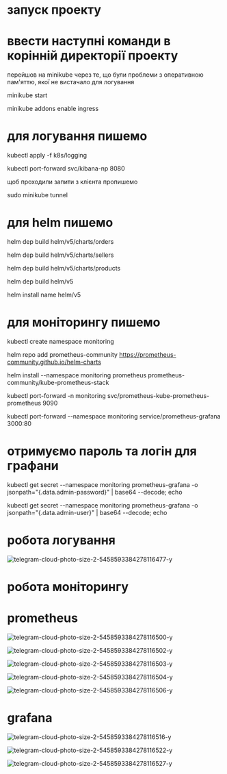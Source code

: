 # запуск проекту

# ввести наступні команди в корінній директорії проекту

перейшов на minikube через те, що були проблеми з оперативною пам'яттю, якої не вистачало для логування

minikube start

minikube addons enable ingress

# для логування пишемо

kubectl apply -f k8s/logging

kubectl port-forward svc/kibana-np 8080 

щоб проходили запити з клієнта пропишемо

sudo minikube tunnel

# для helm пишемо

helm dep build helm/v5/charts/orders

helm dep build helm/v5/charts/sellers

helm dep build helm/v5/charts/products

helm dep build helm/v5

helm install name helm/v5

# для моніторингу пишемо 

kubectl create namespace monitoring 

helm repo add prometheus-community https://prometheus-community.github.io/helm-charts

helm install --namespace monitoring prometheus prometheus-community/kube-prometheus-stack

kubectl port-forward -n monitoring svc/prometheus-kube-prometheus-prometheus  9090

kubectl port-forward --namespace monitoring service/prometheus-grafana 3000:80

# отримуємо пароль та логін для графани

kubectl get secret --namespace monitoring prometheus-grafana -o jsonpath="{.data.admin-password}" | base64 --decode; echo 

kubectl get secret --namespace monitoring prometheus-grafana -o jsonpath="{.data.admin-user}" | base64 --decode; echo 

# робота логування 

![telegram-cloud-photo-size-2-5458593384278116477-y](https://github.com/BlackberryV/microservices/assets/86734171/6b5af4dc-76ff-4870-8973-fa1b07cbb95e)

# робота моніторингу

# prometheus

![telegram-cloud-photo-size-2-5458593384278116500-y](https://github.com/BlackberryV/microservices/assets/86734171/5863a59d-4bf8-4210-ab85-736ddff1d7b9)

![telegram-cloud-photo-size-2-5458593384278116502-y](https://github.com/BlackberryV/microservices/assets/86734171/1ae02144-f736-44dc-83be-b88f723d2d1f)

![telegram-cloud-photo-size-2-5458593384278116503-y](https://github.com/BlackberryV/microservices/assets/86734171/0f7c7b5c-60fd-45f0-899c-e273452f429d)

![telegram-cloud-photo-size-2-5458593384278116504-y](https://github.com/BlackberryV/microservices/assets/86734171/6746f6a3-018d-46fc-8c58-756871457258)

![telegram-cloud-photo-size-2-5458593384278116506-y](https://github.com/BlackberryV/microservices/assets/86734171/a0e1c9a6-1107-4cae-a1db-4fc85847ee52)

# grafana

![telegram-cloud-photo-size-2-5458593384278116516-y](https://github.com/BlackberryV/microservices/assets/86734171/517a751f-29b3-4fc7-a7e9-a5b2fc9afed2)

![telegram-cloud-photo-size-2-5458593384278116522-y](https://github.com/BlackberryV/microservices/assets/86734171/d98b504e-7070-4682-a2d3-619a45fc2995)

![telegram-cloud-photo-size-2-5458593384278116527-y](https://github.com/BlackberryV/microservices/assets/86734171/205c2502-bf3e-4363-bc5f-c16aeb57893e)


